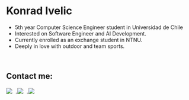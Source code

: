 <h1>Konrad Ivelic</h1>

- 5th year Computer Science Engineer student in Universidad de Chile <br>
- Interested on Software Engineer and AI Development. <br>
- Currently enrolled as an exchange student in NTNU. <br>
- Deeply in love with outdoor and team sports. <br>
<br>

<h2> Contact me: </h2>
<a 
   href="mailto:konrad.ivelic18@gmail.com"
>
    <img
         style="margin-right: 10px;" align="center"
         src="https://img.shields.io/badge/Gmail-D14836?style=for-the-badge&logo=gmail&logoColor=white"
    />
</a>
<a
    href="https://t.me/konrad_ivelic"
>
    <img
        style="margin-right: 10px;" align="center"
        src="https://img.shields.io/badge/Telegram-2CA5E0?style=for-the-badge&logo=telegram&logoColor=white"
    />
</a>
<a
    href="https://www.linkedin.com/in/konrad-ivelic"
>
    <img
        style="margin-right: 10px;" align="center"
        src="https://img.shields.io/badge/LinkedIn-0077B5?style=for-the-badge&logo=linkedin&logoColor=white"
    />
</a>


<br />

